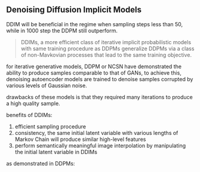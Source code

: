 ## Denoising Diffusion Implicit Models

DDIM will be beneficial in the regime when sampling steps less than 50, while in 1000 step the DDPM still outperform.

> DDIMs, a more efficient class of iterative implicit probabilistic models with same training procedure as DDPMs
> generalize DDPMs via a class of non-Mavkovian processes that lead to the same training objective.

for iterative generative models, DDPM or NCSN have demonstrated the ability to produce samples comparable to that of GANs,
to achieve this, denoising autoencoder models are trained to denoise samples corrupted by various levels of Gaussian noise.

drawbacks of these models is that they required many iterations to produce a high quality sample.

benefits of DDIMs:
1. efficient sampling procedure
2. consistency, the same initial latent variable with various lengths of Markov Chain will produce similar high-level features
3. perform semantically meaningful image interpolation by manipulating the initial latent variable in DDIMs

as demonstrated in DDPMs:






